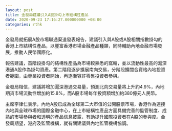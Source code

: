 ```yaml
---
layout: post
title: 金發局建議引入A股掛勾上市結構性產品
date: 2020-09-23 17:16:27.000000000 +08:00
categories: rthk
---
```


金發局就拓展A股市場聯通渠道發表報告，建議引入與A股或A股相關指數掛勾的香港上市結構性產品，以豐富香港市場金融產品種類，同時輔助內地金融市場發展，推動人民幣國際化。

報告建議，首階段掛勾的結構性產品為市場較熟悉的窩輪，並以流動性最高的滬深港通A股作為掛勾資產。第二階段逐步擴展南向交易，分階段擴闊合資格內地投資者範圍，由專業投資者開始，再逐漸容許零售投資者參與。

金發局相信，建議將增加滬深港通交易量，預測北向交易量將上升約4.9%，內地期貨市場流動性增加約15.8%，而A股市場每年投資額增加約380億元人民幣。

主席李律仁表示，內地A股已成為全球第二大市值的公開股票市場，香港作為連接內地與全球市場的國際金融中心，在上市結構性產品方面具備完善的監管制度、成熟的市場參與者和透明的產品信息披露，有助提升國際投資者在A股的參與度。金發局期望，港府及監管機構，就有關建議與內地監管機構協調。
